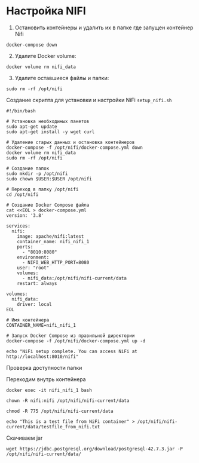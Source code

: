 # Настройка NIFI

1) Остановить контейнеры и удалить их в папке где запущен контейнер Nifi

```angular2html
docker-compose down
```

2) Удалите Docker volume:

```angular2html
docker volume rm nifi_data
```

3) Удалите оставшиеся файлы и папки:

```angular2html
sudo rm -rf /opt/nifi
```

Создание скрипта для установки и настройки NiFi `setup_nifi.sh`
```angular2html
#!/bin/bash

# Установка необходимых пакетов
sudo apt-get update
sudo apt-get install -y wget curl

# Удаление старых данных и остановка контейнеров
docker-compose -f /opt/nifi/docker-compose.yml down
docker volume rm nifi_data
sudo rm -rf /opt/nifi

# Создание папок
sudo mkdir -p /opt/nifi
sudo chown $USER:$USER /opt/nifi

# Переход в папку /opt/nifi
cd /opt/nifi

# Создание Docker Compose файла
cat <<EOL > docker-compose.yml
version: '3.8'

services:
  nifi:
    image: apache/nifi:latest
    container_name: nifi_nifi_1
    ports:
      - "8010:8080"
    environment:
      - NIFI_WEB_HTTP_PORT=8080
    user: "root"
    volumes:
      - nifi_data:/opt/nifi/nifi-current/data
    restart: always
    
volumes:
  nifi_data:
    driver: local
EOL

# Имя контейнера
CONTAINER_NAME=nifi_nifi_1

# Запуск Docker Compose из правильной директории
docker-compose -f /opt/nifi/docker-compose.yml up -d

echo "NiFi setup complete. You can access NiFi at http://localhost:8010/nifi"

```

Проверка доступности папки

Переходим внутрь контейнера
```angular2html
docker exec -it nifi_nifi_1 bash
```
```angular2html
chown -R nifi:nifi /opt/nifi/nifi-current/data
```
```angular2html
chmod -R 775 /opt/nifi/nifi-current/data

```
```angular2html
echo "This is a test file from NiFi container" > /opt/nifi/nifi-current/data/testfile_from_nifi.txt
```
Скачиваем jar
```angular2html
wget https://jdbc.postgresql.org/download/postgresql-42.7.3.jar -P /opt/nifi/nifi-current/data/
```
